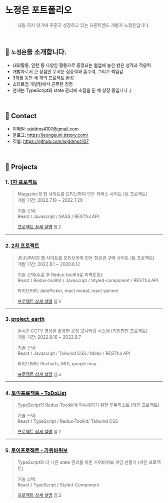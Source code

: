 # 노정은 포트폴리오
> 대충 하지 않기에 꾸준히 성장하고 있는 프론트엔드 개발자 노정은입니다. </br>



</br>

## :pushpin: `노정은`을 소개합니다.
- 대외활동, 인턴 등 다양한 활동으로 증명되는 협업에 능한 밝은 성격과 적응력
- 개발자로서 큰 장점인 무서운 집중력과 흡수력, 그리고 책임감
- 3개월 동안 세 개의 프로젝트 완성
- 스타트업 개발팀에서 근무한 경험
- 현재는 TypeScript와 state 관리에 초점을 둔 채 성장 중입니다 :)

</br>

## :pushpin: Contact
- 이메일: wjddms4107@gmail.com
- 블로그: https://jeongeuni.tistory.com/
- 깃헙: https://github.com/wjddms4107

</br>

## :pushpin: Projects
### 1. [1차 프로젝트](https://github.com/wjddms4107/MagazineK_jeongeun)
>Magazine B 웹 사이트를 모티브하여 만든 커머스 사이트 (팀 프로젝트)  
>개발 기간: 2022.7.18 ~ 2022.7.29 
>
>기술 스택:  
>React / Javascript / SASS / RESTful API
>
>[프로젝트 상세 설명](https://github.com/wjddms4107/MagazineK_jeongeun) 참고

---

### 2. [2차 프로젝트](https://github.com/wjddms4107/FREEPASS_jeongeun)
>JEJUPASS 웹 사이트를 모티브하여 만든 항공권 구메 사이트 (팀 프로젝트)  
>개발 기간: 2022.8.1 ~ 2020.8.12  
> 
>기술 스택(수료 후 Redux-toolKit로 리팩토링):  
>React / Redux-toolKit / Javascript / Styled-component / RESTful API
>
>라이브러리:
>datePicker, react modal, react spinner
>
>[프로젝트 상세 설명](https://github.com/wjddms4107/FREEPASS_jeongeun) 참고

---

### 3. [project_earth](https://github.com/wjddms4107/project_earth)
>실시간 CCTV 영상을 활용한 공정 모니터링 시스템  (기업협업 프로젝트)  
>개발 기간: 2022.8.16 ~ 2022.9.7 
>  
>기술 스택:  
>React / Javascript / Tailwind CSS / Mobx / RESTful API
>
>라이브러리:
> Recharts, MUI, google map
>
>[프로젝트 상세 설명](https://github.com/wjddms4107/project_earth) 참고

---

### 4. [토이프로젝트 - ToDoList](https://github.com/wjddms4107/ToDoList_TS-ReduxToolkit)
>TypeScript와 Redux-Toolkit에 익숙해지기 위한 투두리스트 (개인 프로젝트)
>  
>기술 스택:  
>React / TypeScript / Redux-Toolkit/ Tailwind CSS
>
>
>[프로젝트 상세 설명](https://github.com/wjddms4107/ToDoList_TS-ReduxToolkit) 참고

---

### 5. [토이프로젝트 - 가위바위보](https://github.com/wjddms4107/rock_scissors_paper_TS)
>TypeScript와 더 나은 state 관리를 위한 가위바위보 게임 만들기 (개인 프로젝트)
>  
>기술 스택:  
>React / TypeScript / Styled-Component
>
>
>[프로젝트 상세 설명](https://github.com/wjddms4107/rock_scissors_paper_TS) 참고
